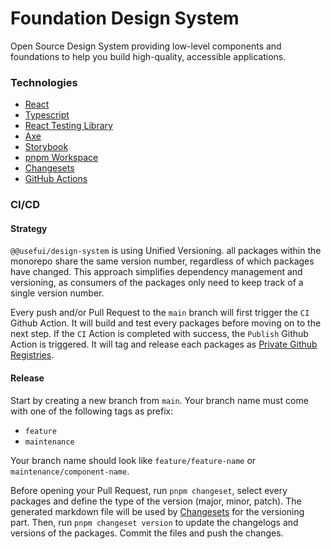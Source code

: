 # Foundation Design System

Open Source Design System providing low-level components and foundations to help you build high-quality, accessible applications.

### Technologies

- [React]('https://react.dev/')
- [Typescript]('https://www.typescriptlang.org/')
- [React Testing Library]('https://testing-library.com/docs')
- [Axe]('https://www.deque.com/axe/')
- [Storybook]('https://react.dev/')
- [pnpm Workspace]('https://pnpm.io/')
- [Changesets]('https://github.com/changesets/changesets')
- [GitHub Actions]('https://react.dev/')

### CI/CD

#### Strategy

`@@usefui/design-system` is using Unified Versioning. all packages within the monorepo share the same version number, regardless of which packages have changed. This approach simplifies dependency management and versioning, as consumers of the packages only need to keep track of a single version number.

Every push and/or Pull Request to the `main` branch will first trigger the `CI` Github Action. It will build and test every packages before moving on to the next step. If the `CI` Action is completed with success, the `Publish` Github Action is triggered. It will tag and release each packages as [Private Github Registries](https://docs.github.com/en/packages/working-with-a-github-packages-registry/working-with-the-npm-registry).

#### Release

Start by creating a new branch from `main`. Your branch name must come with one of the following tags as prefix:

- `feature`
- `maintenance`

Your branch name should look like `feature/feature-name` or `maintenance/component-name`.

Before opening your Pull Request, run `pnpm changeset`, select every packages and define the type of the version (major, minor, patch).
The generated markdown file will be used by [Changesets](https://github.com/changesets/changesets) for the versioning part.
Then, run `pnpm changeset version` to update the changelogs and versions of the packages. Commit the files and push the changes.
